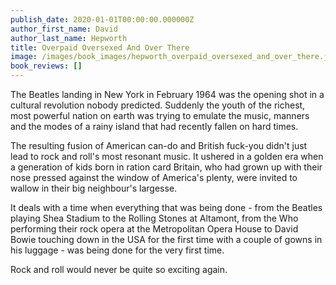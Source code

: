 ```yaml
---
publish_date: 2020-01-01T00:00:00.000000Z
author_first_name: David
author_last_name: Hepworth
title: Overpaid Oversexed And Over There
image: /images/book_images/hepworth_overpaid_oversexed_and_over_there.jpg
book_reviews: []
---
```

The Beatles landing in New York in February 1964 was the opening shot in a cultural revolution nobody predicted. Suddenly the youth of the richest, most powerful nation on earth was trying to emulate the music, manners and the modes of a rainy island that had recently fallen on hard times.

The resulting fusion of American can-do and British fuck-you didn't just lead to rock and roll's most resonant music. It ushered in a golden era when a generation of kids born in ration card Britain, who had grown up with their nose pressed against the window of America's plenty, were invited to wallow in their big neighbour's largesse.

It deals with a time when everything that was being done - from the Beatles playing Shea Stadium to the Rolling Stones at Altamont, from the Who performing their rock opera at the Metropolitan Opera House to David Bowie touching down in the USA for the first time with a couple of gowns in his luggage - was being done for the very first time.

Rock and roll would never be quite so exciting again.